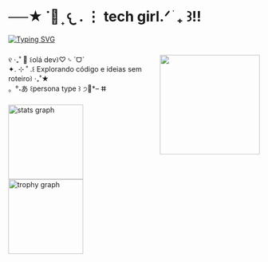 <br clear="both">

<h1 align="left">──★ ˙🍓 ̟ 𐔌 . ⋮ tech girl.ᐟ ֹ ₊ ꒱!!</h1>

[![Typing SVG](https://readme-typing-svg.herokuapp.com?font=Fira+Code&pause=1000&color=E58CF7&width=435&lines=I'm+18+years+old+%F0%90%94%8C%D5%9E.+.%D5%9E%F0%90%A6%AF)](https://git.io/typing-svg)

###

<img align="right" height="200" src="https://i.imgflip.com/65efzo.gif"  />

###

<p align="left">୧ ‧₊˚ 🌷  ꒰olá dev꒱♡⌎ ˊᗜˋ<br>✦. ⊹ ˚ .꒰ Explorando código e ideias sem roteiro꒱ ‧₊˚★<br>。°˖あ ꒰persona type ꒱ ੭🍮*– ⵌ</p>

###

<div align="left">
  <img src="https://github-readme-stats.vercel.app/api?username=IvyDias&hide_title=false&hide_rank=false&show_icons=true&include_all_commits=true&count_private=true&disable_animations=false&theme=dracula&locale=en&hide_border=false&order=1" height="150" alt="stats graph"  />
  <img src="https://github-profile-trophy.vercel.app?username=IvyDias&theme=dracula&column=-1&row=1&margin-w=8&margin-h=8&no-bg=false&no-frame=false&order=4" height="150" alt="trophy graph"  />
</div>

###
